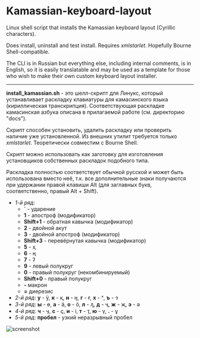 # Kamassian-keyboard-layout

Linux shell script that installs the Kamassian keyboard layout (Cyrillic characters).

Does install, uninstall and test install. Requires *xmlstarlet*. Hopefully Bourne Shell-compatible.

The CLI is in Russian but everything else, including internal comments, is in English, so it is easily translatable and may be used as a template for those who wish to make their own custom keyboard layout installer.

---

**install_kamassian.sh** - это шелл-скрипт для Линукс, который устанавливает раскладку клавиатуры для камасинского языка (кириллическая транскрипция). Соответствующая раскладке камасинская азбука описана в прилагаемой работе (см. директорию "docs").

Скрипт способен установить, удалить раскладку или проверить наличие уже установленной. Из внешних утилит требуется только *xmlstarlet*. Теоретически совместим с Bourne Shell.

Скрипт можно использовать как заготовку для изготовления установщиков собственных раскладок подобного типа.

Раскладка полностью соответствует обычной русской и может быть использована вместо неё, т.к. все дополнительные знаки получаются при удержании правой клавиши Alt (для заглавных букв, соответственно, правый Alt + Shift).

- *1-й ряд*:
    - **`** - ударение
    - **1** - апостроф (модификатор)
    - **Shift+1** - обратная кавычка (модификатор)
    - **2** - двойной акут
    - **3** - двойной апостроф (модификатор)
    - **Shift+3** - перевёрнутая кавычка (модификатор)
    - **5** - ҳ
    - **6** - ң
    - **7** - ʔ
    - **9** - левый полукруг
    - **0** - правый полукруг (некомбинируемый)
    - **Shift+0** - правый полукруг
    - **-** макрон
    - **=** диерезис
- *2-й ряд*: **у** - ӱ, **к** - қ, **н** - ӈ, **г** - ғ, **х** - ˣ, **ъ** - ɂ
- *3-й ряд*: **ы** - ө, **а** - ӓ, **о** - ӧ, **л** - ԓ, **д** - ҷ, **ж** - җ, **э** - ә
- *4-й ряд*: **ч** - ӌ, **c** - ҫ, **и** - і, **т** - ҭ, **ю** - ү, **.** - ұ
- *5-й ряд*: **пробел** - узкий неразрывный пробел

![screenshot](https://github.com/Efenstor/Kamassian-keyboard-layout/assets/11175574/7ccc2375-7ffd-469f-9e36-2df6f34fc4e5)
